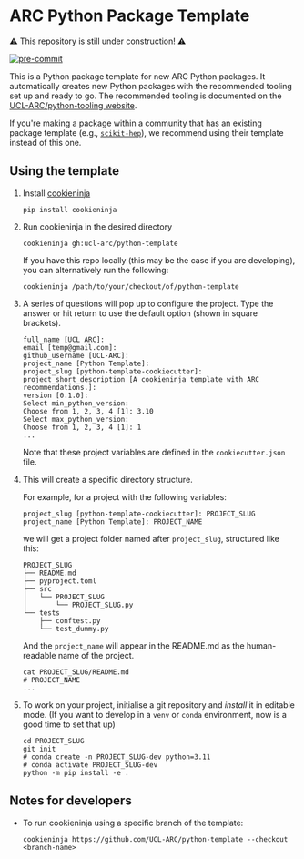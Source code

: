 # ARC Python Package Template

⚠️ This repository is still under construction! ⚠️

[![pre-commit](https://img.shields.io/badge/pre--commit-enabled-brightgreen?logo=pre-commit&logoColor=white)](https://github.com/pre-commit/pre-commit)

This is a Python package template for new ARC Python packages.
It automatically creates new Python packages with the recommended tooling set up and ready to go.
The recommended tooling is documented on the [UCL-ARC/python-tooling website](http://github-pages.arc.ucl.ac.uk/python-tooling/).

If you're making a package within a community that has an existing package template (e.g., [`scikit-hep`](https://github.com/scikit-hep/cookie)), we recommend using their template instead of this one.

## Using the template

1. Install [cookieninja](https://libraries.io/pypi/cookieninja)
   ```
   pip install cookieninja
   ```
2. Run cookieninja in the desired directory
   ```
   cookieninja gh:ucl-arc/python-template
   ```
   If you have this repo locally (this may be the case if you are developing), you can alternatively run the following:
   ```
   cookieninja /path/to/your/checkout/of/python-template
   ```
3. A series of questions will pop up to configure the project. Type the answer or hit return to use the default option (shown in square brackets).

   ```
   full_name [UCL ARC]:
   email [temp@gmail.com]:
   github_username [UCL-ARC]:
   project_name [Python Template]:
   project_slug [python-template-cookiecutter]:
   project_short_description [A cookieninja template with ARC recommendations.]:
   version [0.1.0]:
   Select min_python_version:
   Choose from 1, 2, 3, 4 [1]: 3.10
   Select max_python_version:
   Choose from 1, 2, 3, 4 [1]: 1
   ...
   ```

   Note that these project variables are defined in the `cookiecutter.json` file.

4. This will create a specific directory structure.

   For example, for a project with the following variables:

   ```
   project_slug [python-template-cookiecutter]: PROJECT_SLUG
   project_name [Python Template]: PROJECT_NAME
   ```

   we will get a project folder named after `project_slug`, structured like this:

   ```
   PROJECT_SLUG
   ├── README.md
   ├── pyproject.toml
   ├── src
   │   └── PROJECT_SLUG
   │       └── PROJECT_SLUG.py
   └── tests
       ├── conftest.py
       └── test_dummy.py
   ```

   And the `project_name` will appear in the README.md as the human-readable name of the project.

   ```
   cat PROJECT_SLUG/README.md
   # PROJECT_NAME
   ...
   ```

5. To work on your project, initialise a git repository and _install_ it in editable mode.
   (If you want to develop in a `venv` or `conda` environment, now is a good time to set that up)
   ```
   cd PROJECT_SLUG
   git init
   # conda create -n PROJECT_SLUG-dev python=3.11
   # conda activate PROJECT_SLUG-dev
   python -m pip install -e .
   ```

## Notes for developers

- To run cookieninja using a specific branch of the template:
  ```
  cookieninja https://github.com/UCL-ARC/python-template --checkout <branch-name>
  ```
